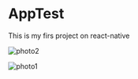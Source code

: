 # AppTest
This is my firs project on react-native

![photo2](https://user-images.githubusercontent.com/55257818/83959591-35823b00-a887-11ea-9ab5-a71ba37380a5.jpeg)

![photo1](https://user-images.githubusercontent.com/55257818/83959582-213e3e00-a887-11ea-9fc0-e6726e318056.jpeg)
